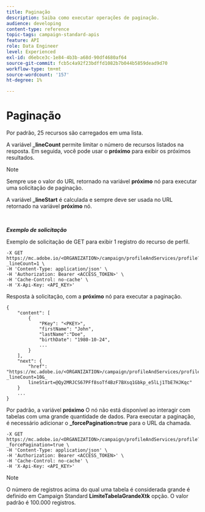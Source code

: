 ```yaml
---
title: Paginação
description: Saiba como executar operações de paginação.
audience: developing
content-type: reference
topic-tags: campaign-standard-apis
feature: API
role: Data Engineer
level: Experienced
exl-id: d6ebce3c-1e84-4b3b-a68d-90df4680af64
source-git-commit: fcb5c4a92f23bdffd1082b7b044b5859dead9d70
workflow-type: tm+mt
source-wordcount: '157'
ht-degree: 1%

---
```


# Paginação

Por padrão, 25 recursos são carregados em uma lista.

A variável **_lineCount** permite limitar o número de recursos listados na resposta.  Em seguida, você pode usar o **próximo** para exibir os próximos resultados.

>[!NOTE]
>
>Sempre use o valor do URL retornado na variável **próximo** nó para executar uma solicitação de paginação.
>
>A variável **_lineStart** é calculada e sempre deve ser usada no URL retornado na variável **próximo** nó.

<br/>

***Exemplo de solicitação***

Exemplo de solicitação de GET para exibir 1 registro do recurso de perfil.

```
-X GET https://mc.adobe.io/<ORGANIZATION>/campaign/profileAndServices/profile?_lineCount=1 \
-H 'Content-Type: application/json' \
-H 'Authorization: Bearer <ACCESS_TOKEN>' \
-H 'Cache-Control: no-cache' \
-H 'X-Api-Key: <API_KEY>'
```

Resposta à solicitação, com a **próximo** nó para executar a paginação.

```
{
    "content": [
        {
            "PKey": "<PKEY>",
            "firstName": "John",
            "lastName":"Doe",
            "birthDate": "1980-10-24",
            ...
        }
    ],
    "next": {
        "href": "https://mc.adobe.io/<ORGANIZATION>/campaign/profileAndServices/profile/email?_lineCount=10&_
        lineStart=@Qy2MRJCS67PFf8soTf4BzF7BXsq1Gbkp_e5lLj1TbE7HJKqc"
    }
    ...
}
```

Por padrão, a variável **próximo** O nó não está disponível ao interagir com tabelas com uma grande quantidade de dados. Para executar a paginação, é necessário adicionar o **_forcePagination=true** para o URL da chamada.

```
-X GET https://mc.adobe.io/<ORGANIZATION>/campaign/profileAndServices/profile?_forcePagination=true \
-H 'Content-Type: application/json' \
-H 'Authorization: Bearer <ACCESS_TOKEN>' \
-H 'Cache-Control: no-cache' \
-H 'X-Api-Key: <API_KEY>'
```

>[!NOTE]
>
>O número de registros acima do qual uma tabela é considerada grande é definido em Campaign Standard **LimiteTabelaGrandeXtk** opção. O valor padrão é 100.000 registros.
